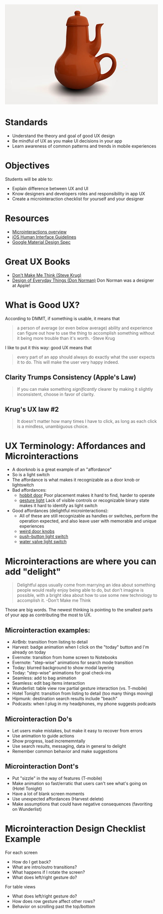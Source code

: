 ![teapot for masochists](teapot.jpg)

# Standards
* Understand the theory and goal of good UX design
* Be mindful of UX as you make UI decisions in your app
* Learn awareness of common patterns and trends in mobile experiences

# Objectives
Students will be able to:
* Explain difference between UX and UI
* Know designers and developers roles and responsibility in app UX
* Create a microinteraction checklist for yourself and your designer

# Resources
* [Microinteractions overview](https://uxplanet.org/microinteractions-the-secret-to-great-app-design-4cfe70fbaccf#.1gqox8hp8)
* [iOS Human Interface Guidelines](https://developer.apple.com/ios/human-interface-guidelines/)
* [Google Material Design Spec](https://material.google.com)

# Great UX Books
* [Don't Make Me Think (Steve Krug)](https://www.amazon.com/Dont-Make-Think-Revisited-Usability/dp/0321965515)
* [Design of Everyday Things (Don Norman)](https://www.amazon.com/Design-Everyday-Things-Revised-Expanded/dp/0465050654/ref=pd_sbs_14_t_0?ie=UTF8&psc=1&refRID=WHGSVYASX57DP7FZ4WDN)
  Don Norman was a designer at Apple!

# What is Good UX?
According to DMMT, if something is usable, it means that
> a person of average (or even below average) ability and experience can figure out how to use the thing to accomplish something without it being more trouble than it's worth. -Steve Krug

I like to put it this way: good UX means that
> every part of an app should always do exactly what the user expects it to do. This will make the user very happy indeed.

## Clarity Trumps Consistency (Apple's Law)
> If you can make something _significantly_ clearer by making it slightly inconsistent, choose in favor of clarity.

## Krug's UX law #2
> It doesn't matter how many times I have to click, as long as each click is a mindless, unambiguous choice.

# UX Terminology: Affordances and Microinteractions
* A doorknob is a great example of an "affordance"
* So is a light switch
* The affordance is what makes it recognizable as a door knob or lightswitch
* Bad affordances:
  * [hobbit door](https://depictedspark.files.wordpress.com/2012/09/bag-end.jpg)
    Poor placement makes it hard to find, harder to operate
  * [gesture light](https://www.youtube.com/watch?v=D8sgtn7UX9g&feature=youtu.be&t=50)
    Lack of visible controls or recognizable binary state makes it hard to identify as light switch
* Good affordances (delightful microinteractions):
  * All of these are still recognizable as handles or switches, perform the operation expected, and also leave user with memorable and unique experiences
  * [weird door knobs](https://www.google.com/search?q=weird+door+knob&espv=2&biw=1238&bih=676&source=lnms&tbm=isch&sa=X&ved=0ahUKEwj6wYS2xq7PAhWNQD4KHXJcC2wQ_AUIBygC)
  * [push-button light switch](https://www.youtube.com/watch?v=7kIohdYWk0Q)
  * [water valve light switch](https://www.youtube.com/watch?v=Uvv3tTiz6hw)

# Microinteractions are where you can add "delight"
> Delightful apps usually come from marrying an idea about something people would really enjoy being able to do, but don't imagine is possible, with a bright idea about how to use some new technology to accomplish it. -Don't Make me Think

Those are big words. The newest thinking is pointing to the smallest parts of your app as contributing the most to UX.

## Microinteraction examples:
* AirBnb: transition from listing to detail
* Harvest: badge animation when I click on the "today" button and I'm already on today
* Evernote: transition from home screen to Notebooks
* Evernote: "step-wise" animations for search mode transition
* Today: blurred background to show modal layering
* Today: "step-wise" animations for goal check-ins
* Seamless: add to bag animation
* Seamless: edit bag items interaction
* Wunderlist: table view row partial gesture interaction (vs. T-mobile)
* Hotel Tonight: transition from listing to detail (too many things moving)
* Hipmunk: destination search results include "beach"
* Podcasts: when I plug in my headphones, my phone suggests podcasts

## Microinteraction Do's
* Let users make mistakes, but make it easy to recover from errors
* Use animation to guide actions
* Show progress, load incrememntally
* Use search results, messaging, data in general to delight
* Remember common behavior and make suggestions

## Microinteraction Dont's
* Put "sizzle" in the way of features (T-mobile)
* Make animation so fast/erratic that users can't see what's going on (Hotel Tonight)
* Have a lot of blank screen moments
* Use unexpected affordances (Harvest delete)
* Make assumptions that could have negative consequences (favoriting on Wunderlist)

# Microinteraction Design Checklist Example
For each screen
* How do I get back?
* What are intro/outro transitions?
* What happens if I rotate the screen?
* What does left/right gesture do?

For table views
* What does left/right gesture do?
* How does row gesture affect other rows?
* Behavior on scrolling past the top/bottom
